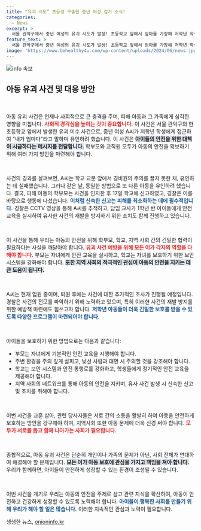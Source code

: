 ```yaml
---
title: “유괴 시도” 초등생 구출한 중년 여성 검거 소식!
categories:
  - News
excerpt: >
  서울 관악구에서 중년 여성의 유괴 시도가 발생! 초등학교 앞에서 엄마를 가장해 저학년 학생을 유인하려 했던 사건, 피해 학부모의 신고로 드러났다. 경찰은 사건 경위를 밝히기 위해 수사 중이다. 클릭해서 더 알아보세요!
feature_text: >
  서울 관악구에서 중년 여성의 유괴 시도가 발생! 초등학교 앞에서 엄마를 가장해 저학년 학생을 유인하려 했던 사건, 피해 학부모의 신고로 드러났다. 경찰은 사건 경위를 밝히기 위해 수사 중이다. 클릭해서 더 알아보세요!
image: 'https://www.behealthy4u.com/wp-content/uploads/2024/06/news.jpg'
---
```


<p><img src="https://www.behealthy4u.com/wp-content/uploads/2024/06/news.jpg" alt="info 속보" /></p>

<h2 data-ke-size="size26">아동 유괴 사건 및 대응 방안</h2>

<p data-ke-size="size16">&nbsp;</p>

<p>아동 유괴 사건은 언제나 사회적으로 큰 충격을 주며, 피해 아동과 그 가족에게 심각한 영향을 미칩니다. <b><span style="color: #ee2323;">사회적 경각심을 높이는 것이 중요합니다.</span></b> 이 사건은 서울 관악구의 한 초등학교 앞에서 발생한 유괴 미수 사건으로, 중년 여성 A씨가 저학년 학생에게 접근하여 "내가 엄마다"라고 말하며 유인하려 했습니다. 이 사건은 <b><span style="background-color: #21538527;">아이들의 안전을 위한 대책이 시급하다는 메시지를 전달합니다.</span></b> 학부모와 교직원 모두가 아동의 안전을 확보하기 위해 여러 가지 방안을 마련해야 합니다. </p>

<p data-ke-size="size16">&nbsp;</p>

<p>사건의 경과를 살펴보면, A씨는 학교 교문 앞에서 경비원의 주의를 끌지 못한 채, 유인하는 데 실패했습니다. 그러나 같은 날, 동일한 방법으로 또 다른 아동을 유인하려 했습니다. 결국, 피해 아동의 학부모는 사건을 인지한 후 17일 학교에 신고하였고, 경찰은 이를 바탕으로 행동에 나섰습니다. <b><span style="color: #1a5490;">이처럼 신속한 신고는 피해를 최소화하는 데에 필수적입니다.</span></b> 경찰은 CCTV 영상을 통해 A씨를 추적하고, 담임 교사가 1학년 반 아이들에게 안전교육을 실시하여 유사한 사건의 재발을 방지하기 위한 조치도 함께 진행하고 있습니다.</p>

<p data-ke-size="size16">&nbsp;</p>

<p>이 사건을 통해 우리는 아동의 안전을 위해 학부모, 학교, 지역 사회 간의 긴밀한 협력이 필요하다는 사실을 깨달아야 합니다. <b><span style="color: #ee2323;">유괴 사건 예방을 위해 모든 이가 각자의 역할을 다해야 합니다.</span></b> 부모는 자녀에게 안전 교육을 실시하고, 학교는 자녀를 보호하기 위한 보안 시스템을 강화해야 합니다. <b><span style="background-color: #21538527;">또한 지역 사회의 적극적인 관심이 아동의 안전을 지키는 데 큰 도움이 됩니다.</span></b></p>

<p data-ke-size="size16">&nbsp;</p>

<p>A씨는 현재 입원 중이며, 퇴원 후에는 사건에 대한 추가적인 조사가 진행될 예정입니다. 경찰은 사건의 전모를 파악하기 위해 노력하고 있으며, 특히 이러한 사건의 재발 방지를 위한 예방책 마련에도 힘쓰고자 합니다. <b><span style="color: #1a5490;">저학년 아동들이 더욱 긴밀한 보호를 받을 수 있도록 다양한 프로그램이 마련되어야 합니다.</span></b> </p>

<p data-ke-size="size16">&nbsp;</p>

<p>아이들을 보호하기 위한 방법으로는 다음과 같습니다:</p>

<ul>
  <li>부모는 자녀에게 기본적인 안전 교육을 시행해야 합니다.</li>
  <li>주변 환경을 주의 깊게 살피고, 낯선 사람과 대면 시 주의할 것을 강조해야 합니다.</li>
  <li>학교는 보안 시스템과 안전 통행로를 강화하고, 학생들에게 정기적인 안전 교육을 제공해야 합니다.</li>
  <li>지역 사회의 네트워크를 통해 아동의 안전을 지키며, 유사 사건 발생 시 신속한 신고 및 조치를 취해야 합니다.</li>
</ul>

<p data-ke-size="size16">&nbsp;</p>

<p>이번 사건을 교훈 삼아, 관련 당사자들은 서로 간의 소통을 활발히 하여 아동을 안전하게 보호하는 방안을 강구해야 하며, 지역사회 또한 아동 문제에 더욱 신경 써야 합니다. <b><span style="color: #ee2323;">모두가 서로를 돕고 함께 나아가는 사회가 필요합니다.</span></b> </p>

<p data-ke-size="size16">&nbsp;</p>

<p>종합적으로, 아동 유괴 사건은 단순히 개인이나 가족의 문제가 아닌, 사회 전체가 연대하여 해결해야 할 문제입니다. <b><span style="background-color: #21538527;">모든 이가 아동 보호에 관심을 가지고 책임을 져야 합니다.</span></b> 우리가 함께하면, 아이들이 안전하게 성장할 수 있는 환경이 조성될 수 있습니다. </p>

<p data-ke-size="size16">&nbsp;</p>

<p>이번 사건을 계기로 우리는 아동의 안전을 주제로 삼고 관련 지식을 확산하여, 아동이 안전하고 건강하게 성장할 수 있도록 노력해야 합니다. <b><span style="color: #1a5490;">아이들이 행복한 사회를 만들기 위해 우리가 해야 할 일은 많습니다.</span></b> 이러한 지속적인 관심과 노력이 필요합니다.</p>
생생한 뉴스, <a href="https://onioninfo.kr" rel="dofollow">onioninfo.kr</a>


